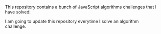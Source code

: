 This repository contains a bunch of JavaScript algorithms challenges that I have solved.

I am going to update this repository everytime I solve an algorithm challenge.
